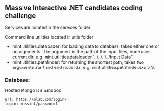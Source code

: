 ## Massive Interactive .NET candidates coding challenge

Services are located in the services folder

Command line utilities located in utils folder

- mint.utilities.dataloader: for loading data to database, takes either one or no arguments. The argument is the path of the input files, none uses current dir. e.g. mint.utilities.dataloader "../../../../Input Data".
- mint.utilities.pathfinder: for returning the shortest path, takes two arguments start and end node ids. e.g. mint.utilities.pathfinder.exe 5 9.

### Database:
Hosted Mongo DB Sandbox

```
url: https://mlab.com/login/
login: massint/password1
```

